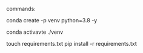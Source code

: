 commands:

conda create -p venv python=3.8 -y

conda activavte ./venv

touch requirements.txt
pip install -r requirements.txt